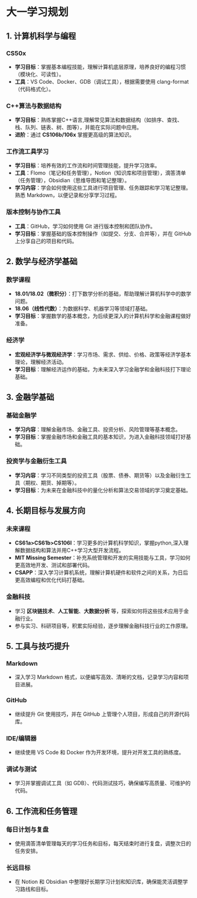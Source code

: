 # 大一学习规划

## 1. 计算机科学与编程

### CS50x
- **学习目标**：掌握基本编程技能，理解计算机底层原理，培养良好的编程习惯（模块化、可读性）。
- **工具**：VS Code、Docker、GDB（调试工具），根据需要使用 clang-format（代码格式化）。

### C++算法与数据结构
- **学习目标**：熟练掌握C++语言,理解常见算法和数据结构（如排序、查找、栈、队列、链表、树、图等），并能在实际问题中应用。
- **进阶**：通过 **CS106b/106x** 掌握更高级的算法知识。

### 工作流工具学习
- **学习目标**：培养有效的工作流和时间管理技能，提升学习效率。
- **工具**：Flomo（笔记和任务管理），Notion（知识库和项目管理），滴答清单（任务管理），Obsidian（思维导图和笔记整理）。
- **学习内容**：学会如何使用这些工具进行项目管理、任务跟踪和学习笔记整理。熟悉 Markdown，以便记录和分享学习过程。

### 版本控制与协作工具
- **工具**：GitHub，学习如何使用 Git 进行版本控制和团队协作。
- **学习目标**：掌握基础的版本控制操作（如提交、分支、合并等），并在 GitHub 上分享自己的项目和代码。

## 2. 数学与经济学基础

### 数学课程
- **18.01/18.02（微积分）**：打下数学分析的基础，帮助理解计算机科学中的数学问题。
- **18.06（线性代数）**：为数据科学、机器学习等领域打基础。
- **学习目标**：掌握数学的基本概念，为后续更深入的计算机科学和金融课程做好准备。

### 经济学
- **宏观经济学与微观经济学**：学习市场、需求、供给、价格、政策等经济学基本理论，理解经济活动。
- **学习目标**：理解经济运作的基础，为未来深入学习金融学和金融科技打下理论基础。

## 3. 金融学基础

### 基础金融学
- **学习内容**：理解金融市场、金融工具、投资分析、风险管理等基本概念。
- **学习目标**：掌握金融市场和金融工具的基本知识，为进入金融科技领域打好基础。

### 投资学与金融衍生工具
- **学习内容**：学习不同类型的投资工具（股票、债券、期货等）以及金融衍生工具（期权、期货、掉期等）。
- **学习目标**：为未来在金融科技中的量化分析和算法交易领域的学习奠定基础。

## 4. 长期目标与发展方向

### 未来课程
- **CS61a>CS61b>CS106l**：学习更多的计算机科学知识，掌握python,深入理解数据结构和算法并用C++学习大型开发流程。
- **MIT Missing Semester**：补充系统管理和开发的实用技能与工具，学习如何更高效地开发、测试和部署代码。
- **CSAPP**：深入学习计算机系统，理解计算机硬件和软件之间的关系，为日后更高效编程和优化代码打基础。

### 金融科技
- 学习 **区块链技术**、**人工智能**、**大数据分析** 等，探索如何将这些技术应用于金融行业。
- 参与实习、科研项目等，积累实际经验，逐步理解金融科技行业的工作原理。

## 5. 工具与技巧提升

### Markdown
- 深入学习 Markdown 格式，以便编写高效、清晰的文档，记录学习内容和项目进展。

### GitHub
- 继续提升 Git 使用技巧，并在 GitHub 上管理个人项目，形成自己的开源代码库。

### IDE/编辑器
- 继续使用 VS Code 和 Docker 作为开发环境，提升对开发工具的熟练度。

### 调试与测试
- 学习并掌握调试工具（如 GDB）、代码测试技巧，确保编写高质量、可维护的代码。

## 6. 工作流和任务管理

### 每日计划与复盘
- 使用滴答清单管理每天的学习任务和目标，每天结束时进行复盘，调整次日的任务安排。

### 长远目标
- 在 Notion 和 Obsidian 中整理好长期学习计划和知识库，确保能灵活调整学习路线和目标。

